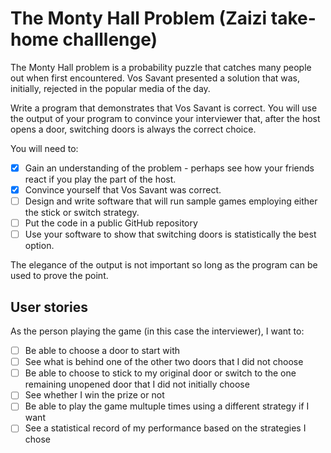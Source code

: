 # The Monty Hall Problem (Zaizi take-home challlenge)

The Monty Hall problem is a probability puzzle that catches many people out when first encountered. Vos Savant presented a solution that was, initially, rejected in the popular media of the day.

Write a program that demonstrates that Vos Savant is correct. You will use the output of your program to convince your interviewer that, after the host opens a door, switching doors is always the correct choice.

You will need to:

- [x] Gain an understanding of the problem - perhaps see how your friends react if you play the part of the host.
- [x] Convince yourself that Vos Savant was correct.
- [ ] Design and write software that will run sample games employing either the stick or switch strategy.
- [ ] Put the code in a public GitHub repository
- [ ] Use your software to show that switching doors is statistically the best option.

The elegance of the output is not important so long as the program can be used to prove the point.


## User stories

As the person playing the game (in this case the interviewer), I want to:

- [ ] Be able to choose a door to start with
- [ ] See what is behind one of the other two doors that I did not choose
- [ ] Be able to choose to stick to my original door or switch to the one remaining unopened door that I did not initially choose
- [ ] See whether I win the prize or not
- [ ] Be able to play the game multuple times using a different strategy if I want
- [ ] See a statistical record of my performance based on the strategies I chose
